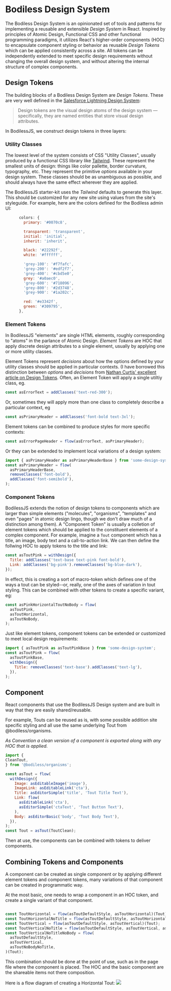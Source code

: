 # Bodiless Design System

The Bodiless Design System is an opinionated set of tools and patterns for
implementing a reusable and extensible *Design System* in React. Inspired by
principles of Atomic Design, Functional CSS and other functional programming
paradigms, it utilizes React's higher-order components (HOC) to encapsulate
component styling or behavior as reusable *Design Tokens* which can be applied
consistently across a site. All tokens can be independently extended to meet
specific design requirements without changing the overall design system, and
without altering the internal structure of complex components.

## Design Tokens

The building blocks of a Bodiless Design System are *Design Tokens*. These are
very well defined in the
[Salesforce Lightning Design System](https://www.lightningdesignsystem.com/design-tokens/):

> Design tokens are the visual design atoms of the design system — specifically,
they are named entities that store visual design attributes.

In BodilessJS, we construct design tokens in three layers:

### Utility Classes

The lowest level of the system consists of CSS "Utility Classes", usually
produced by a functional CSS library like [Tailwind](https://tailwindcss.com/).
These represent the smallest units of design: things like color pallette, border
curvature, typography, etc. They represent the primitive *options* available in your
design system. These classes should be as unambiguous as possible, and should
always have the same effect wherever they are applied.

The BodilessJS starter-kit uses the *Tailwind* defaults to generate
this layer. This should be customized for any new site using values from the site's
styleguide. For example, here are the colors defined for the Bodiless admin UI:
```js
      colors: {
        primary: '#0070c8',

        transparent: 'transparent',
        initial: 'initial',
        inherit: 'inherit',

        black: '#22292f',
        white: '#ffffff',

        'grey-100': '#f7fafc',
        'grey-200': '#edf2f7',
        'grey-400': '#cbd5e0',
        grey: '#a0aec0',
        'grey-600': '#718096',
        'grey-800': '#2d3748',
        'grey-900': '#1a202c',

        red: '#e3342f',
        green: '#309795',
      },
```

### Element Tokens

In BodilessJS "elements" are single HTML elements, roughly corresponding to
"atoms" in the parlance of Atomic Design. *Element Tokens* are HOC that apply
discrete design attributes to a single element, usually by applying one or more
utility classes.

Element Tokens represent *decisions* about how the options defined by your
utility classes should be applied in particular contexts. (I have borrowed this
distinction between *options* and *decisions* from
[Nathan Curtis' excellent article on Design Tokens](https://medium.com/eightshapes-llc/tokens-in-design-systems-25dd82d58421).
Often, an Element Token will apply a single utiltiy class, eg.
```js
const asErrorText = addClasses('text-red-300');
```
Or, sometimes they will apply more than one class to completely describe a
particular context, eg
```js
const asPrimaryHeader = addClasses('font-bold text-3xl');
```

Element tokens can be combined to produce styles for more specific contexts:
```js
const asErrorPageHeader = flow(asErrorText, asPrimaryHeader);
```

Or they can be extended to implement local variations of a design system:
```js
import { asPrimaryHeader as asPrimaryHeaderBase } from 'some-design-system';
const asPrimaryHeader = flow(
  asPrimaryHeaderBase,
  removeClasses('font-bold'),
  addClasses('font-semibold'),
);
```

### Component Tokens

BodilessJS extends the notion of design tokens to components which are larger
than simple elements ("molecules", "organisms", "templates" and even "pages" in
atomic design lingo, though we don't draw much of a distinction among them). A
"Component Token" is usually a colletion of element tokens which should be applied
to the constituent elements of a complex component.  For example, imagine a `Tout`
component which has a title, an image, body text and a call-to-action link. We can
then define the follwing HOC to apply tokens to the title and link:

``` js
const asToutPink = withDesign({
  Title: addClasses('text-base text-pink font-bold'),
  Link: addClasses('bg-pink').removeClasses('bg-blue-dark'),
});
```

In effect, this is creating a sort of macro-token which defines one of the ways
a tout can be styled--or, really, one of the axes of variation in tout styling.
This can be combined with other tokens to create a specific variant, eg:
```js
const asPinkHorizontalToutNoBody = flow(
  asToutPink,
  asToutHorizontal,
  asToutNoBody,
);
```

Just like element tokens, component tokens can be extended or customized to meet local design
requirements:
```js
import { asToutPink as asToutPinkBase } from 'some-design-system';
const asToutPink = flow(
  asToutPinkBase,
  withDesign({
    Title: removeClasses('text-base').addClasses('text-lg'),
  }),
);
```


## Component

React components that use the BodilessJS Design system and are built in way that they are easily shared/reusable.

For example, Touts can be reused as is, with some possible addition site specific styling and all use the same underlying Tout from @bodiless/organisms.

*As Convention a clean version of a component is exported along with any HOC that is applied.*

``` js  
import {
CleanTout,
} from '@bodiless/organisms';

const asTout = flow(
  withDesign({
    Image: asEditableImage('image'),
    ImageLink: asEditableLink('cta'),
    Title: asEditorSimple('title', 'Tout Title Text'),
    Link: flow(
      asEditableLink('cta'),
      asEditorSimple('ctaText', 'Tout Button Text'),
    ),
    Body: asEditorBasic('body', 'Tout Body Text'),
  }),
);
const Tout = asTout(ToutClean);

```

Then at use, the components can be combined with tokens to deliver components.

## Combining Tokens and Components

A component can be created as single component or by applying different element tokens and component tokens, many variations of that component can be created in programmatic way.

At the most basic, one needs to wrap a component in an HOC token, and create a single variant of that component.

```js

const ToutHorizontal = flow(asToutDefaultStyle, asToutHorizontal)(Tout);
const ToutHorizontalNoTitle = flow(asToutDefaultStyle, asToutHorizontal, asToutNoTitle)(Tout);
const ToutVertical = flow(asToutDefaultStyle, asToutVertical)(Tout);
const ToutVerticalNoTitle = flow(asToutDefaultStyle, asToutVertical, asToutNoTitle)(Tout);
const ToutVerticalNoTitleNoBody = flow(
  asToutDefaultStyle,
  asToutVertical,
  asToutNoBodyNoTitle,
)(Tout);

```

This combination should be done at the point of use, such as in the page file where the component is placed.  The HOC and the basic component are the shareable items not there composition.

Here is a flow diagram of creating a Horizontal Tout:
![](./ToutHorizontalDefaultFlow.svg)
